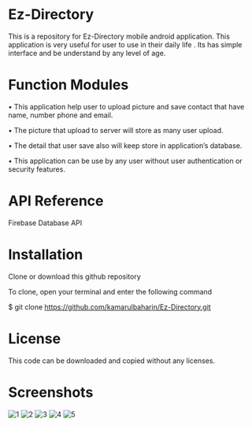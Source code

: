# Ez-Directory

This is a repository for Ez-Directory mobile android application.
This application is very useful for user to use in their daily life .
Its has simple interface and be understand by any level of age.

# Function Modules

•	This application help user to upload picture and save contact that have name, number phone and email.

•	The picture that upload to server will store as many user upload.

•	The detail that user save also will keep store in application’s database.

•	This application can be use by any user without user authentication or security features.

# API Reference

Firebase Database API

# Installation

Clone or download this github repository

To clone, open your terminal and enter the following command

$ git clone https://github.com/kamarulbaharin/Ez-Directory.git

# License

This code can be downloaded and copied without any licenses.

# Screenshots

![1](https://user-images.githubusercontent.com/29139075/26948439-f28f6ed4-4cc8-11e7-8130-4953e0fb3ccc.jpg)
![2](https://user-images.githubusercontent.com/29139075/26948440-f29005d8-4cc8-11e7-80d4-9cec6846ee14.jpg)
![3](https://user-images.githubusercontent.com/29139075/26948441-f294d284-4cc8-11e7-8f6c-277dca0cc6c8.jpg)
![4](https://user-images.githubusercontent.com/29139075/26948443-f2969baa-4cc8-11e7-8ea9-aec24e3931a6.jpg)
![5](https://user-images.githubusercontent.com/29139075/26948442-f2962210-4cc8-11e7-8e78-d69772c07bff.jpg)

